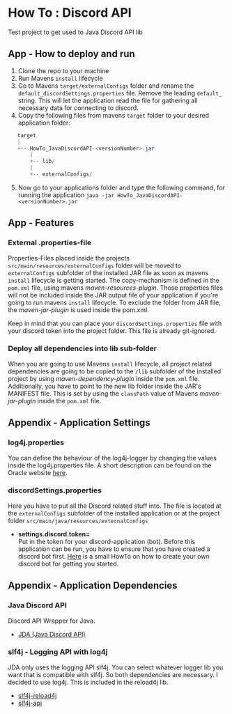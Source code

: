 # How To : Discord API
Test project to get used to Java Discord API lib


## App - How to deploy and run
1. Clone the repo to your machine
2. Run Mavens ```install``` lifecycle
3. Go to Mavens ```target/externalConfigs``` folder and rename the ```default_discordSettings.properties```
file. Remove the leading ```default_``` string. This will let the application read the file for gathering all necessary 
data for connecting to discord.
4. Copy the following files from mavens ```target``` folder to your desired application folder:
``` Java
   target
   |
   +-- HowTo_JavaDiscordAPI-<versionNumber>.jar
       |
       +-- lib/
       |
       +-- externalConfigs/
```
5. Now go to your applications folder and type the following command, for running the 
application 
```java -jar HowTo_JavaDiscordAPI-<versionNumber>.jar```


## App - Features
### External .properties-file
Properties-Files placed inside the projects ```src/main/resources/externalConfigs``` folder
will be moved to ```externalConfigs``` subfolder of the installed JAR file as soon as mavens ```install```
lifecycle is getting started. The copy-mechanism is defined in the ```pom.xml``` file, 
using mavens _maven-resources-plugin_. Those properties files will not be included inside the JAR output file
of your application if you're going to run mavens ```install``` lifecycle. To exclude the folder from JAR
file, the _maven-jar-plugin_ is used inside the pom.xml.

Keep in mind that you can place your ```discordSettings.properties``` file with your discord 
token into the project folder. This file is already git-ignored.

### Deploy all dependencies into lib sub-folder
When you are going to use Mavens ```install``` lifecycle, all project related dependencies are going to be copied to
the ```/lib``` subfolder of the installed project by using _maven-dependency-plugin_ inside the ```pom.xml``` file.
Additionally, you have to point to the new lib folder inside the JAR's MANIFEST file. 
This is set by using the ```classPath``` value of Mavens _maven-jar-plugin_ inside the ```pom.xml``` file.

## Appendix - Application Settings
### log4j.properties
You can define the behaviour of the log4j-logger by changing the values inside the log4j.properties file.
A short description can be found on the Oracle
website [here](https://docs.oracle.com/cd/E29578_01/webhelp/cas_webcrawler/src/cwcg_config_log4j_file.html).

### discordSettings.properties
Here you have to put all the Discord related stuff into. The file is located at the ```externalConfigs``` subfolder
of the installed application or at the project folder ```src/main/java/resources/externalConfigs```
- **settings.discord.token=**</br>
  Put in the token for your discord-application (bot). Before this application can be run, you have to ensure that you
  have created a discord bot first. [Here](https://www.ionos.com/digitalguide/server/know-how/creating-discord-bot/)
  is a small HowTo on how to create your own discord bot for getting you started.

## Appendix - Application Dependencies

### Java Discord API
Discord API Wrapper for Java.</br>
- [JDA (Java Discord API)](https://github.com/discord-jda/JDA)

### slf4j - Logging API with log4j
JDA only uses the logging API slf4j. You can select
whatever logger lib you want that is compatible with slf4j.
So both dependencies are necessary. I decided to use log4j. This is included in the reload4j lib. </br>
- [slf4j-reload4j](https://mvnrepository.com/artifact/org.slf4j/slf4j-reload4j)</br>
- [slf4j-api](https://mvnrepository.com/artifact/org.slf4j/slf4j-api)
